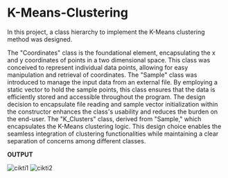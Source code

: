 # K-Means-Clustering
In this project, a class hierarchy to implement the K-Means clustering method was designed.

  The "Coordinates" class is the foundational element, encapsulating the x and y coordinates of points in a two dimensional space. This class was conceived to represent individual data points, allowing for easy manipulation and retrieval of coordinates.
  The "Sample" class was introduced to manage the input data from an external file. By employing a static vector to hold the sample points, this class ensures that the data is efficiently stored and accessible throughout the program. The design decision to encapsulate file reading and sample vector initialization within the constructor enhances the class's usability and reduces the burden on the end-user.
  The "K_Clusters" class, derived from "Sample," which encapsulates the K-Means clustering logic. This design choice enables the seamless integration of clustering functionalities while maintaining a clear separation of concerns among different classes.

**OUTPUT**

![cikti1](https://github.com/sedagbas/K-Means-Clustering/assets/159046448/c1c57eb7-bcbd-431d-b44a-5aa9de9a18ab)
![cikti2](https://github.com/sedagbas/K-Means-Clustering/assets/159046448/fecdf3f2-572e-46ff-83b1-779377bf6998)



